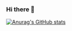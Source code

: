 ### Hi there 👋
[![Anurag's GitHub stats](https://github-readme-stats.vercel.app/api?username=ViniSantss&theme=tokyonight)](https://github.com/anuraghazra/github-readme-stats)
<!--
**ViniSantss/ViniSantss** is a ✨ _special_ ✨ repository because its `README.md` (this file) appears on your GitHub profile.

Here are some ideas to get you started:

- 🔭 I’m currently working on ...
- 🌱 I’m currently learning ...
- 👯 I’m looking to collaborate on ...
- 🤔 I’m looking for help with ...
- 💬 Ask me about ...
- 📫 How to reach me: ...
- 😄 Pronouns: ...
- ⚡ Fun fact: ...
-->
